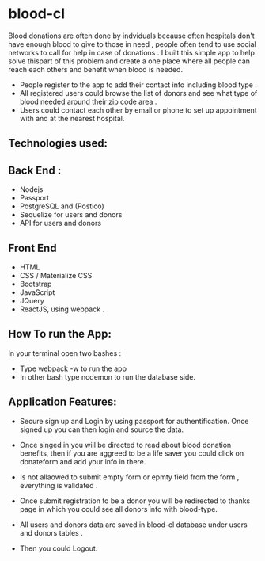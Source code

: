 # blood-cl

Blood donations are often done by indviduals because often hospitals don't have enough blood to give to those in need , people often tend to use social networks to call for help in case of donations . I built this simple app to help solve thispart of this problem and create a one place where all people can reach each others and benefit when blood is needed.





  + People register to the app to add their contact info including blood type .
  + All registered users could browse the list of donors and see what type of blood needed around their zip code area .
  + Users could contact each other by email or phone to set up appointment with and at the nearest hospital.


## Technologies used:

## Back End :

 + Nodejs
 + Passport
 + PostgreSQL and (Postico)
 + Sequelize for users and donors
 + API for users and donors

## Front End
 + HTML
 + CSS / Materialize CSS
 + Bootstrap
 + JavaScript
 + JQuery
 + ReactJS, using webpack .

## How To run the App:
In your terminal open two bashes :
   + Type webpack -w to run the app
   + In other bash type nodemon to run the database side.

## Application Features:

  + Secure sign up and Login by using passport for authentification. Once signed up you can then login and source the data.
  + Once singed in you will be directed to read about blood donation benefits, then if you are aggreed to be a life saver you could click on donateform and add your info in there.
  + Is not allaowed to submit empty form or epmty field from the form , everything is validated .

  + Once submit registration to be a donor you will be redirected to thanks page in which you could see all donors info with blood-type.
  + All users and donors data are saved in blood-cl database under users and donors tables .
  + Then you could Logout.
